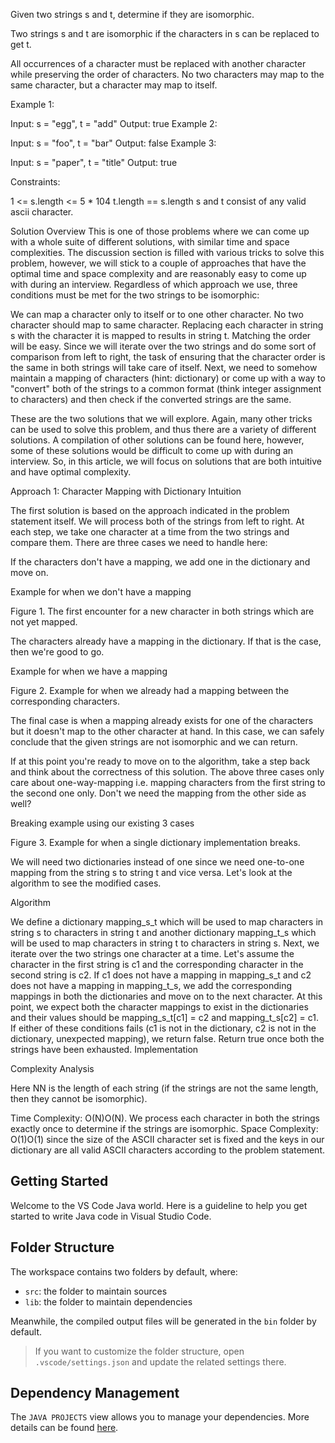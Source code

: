 Given two strings s and t, determine if they are isomorphic.

Two strings s and t are isomorphic if the characters in s can be replaced to get t.

All occurrences of a character must be replaced with another character while preserving the order of characters. No two characters may map to the same character, but a character may map to itself.

 

Example 1:

Input: s = "egg", t = "add"
Output: true
Example 2:

Input: s = "foo", t = "bar"
Output: false
Example 3:

Input: s = "paper", t = "title"
Output: true
 

Constraints:

1 <= s.length <= 5 * 104
t.length == s.length
s and t consist of any valid ascii character.


Solution
Overview
This is one of those problems where we can come up with a whole suite of different solutions, with similar time and space complexities. The discussion section is filled with various tricks to solve this problem, however, we will stick to a couple of approaches that have the optimal time and space complexity and are reasonably easy to come up with during an interview. Regardless of which approach we use, three conditions must be met for the two strings to be isomorphic:

We can map a character only to itself or to one other character.
No two character should map to same character.
Replacing each character in string s with the character it is mapped to results in string t.
Matching the order will be easy. Since we will iterate over the two strings and do some sort of comparison from left to right, the task of ensuring that the character order is the same in both strings will take care of itself. Next, we need to somehow maintain a mapping of characters (hint: dictionary) or come up with a way to "convert" both of the strings to a common format (think integer assignment to characters) and then check if the converted strings are the same.

These are the two solutions that we will explore. Again, many other tricks can be used to solve this problem, and thus there are a variety of different solutions. A compilation of other solutions can be found here, however, some of these solutions would be difficult to come up with during an interview. So, in this article, we will focus on solutions that are both intuitive and have optimal complexity.


Approach 1: Character Mapping with Dictionary
Intuition

The first solution is based on the approach indicated in the problem statement itself. We will process both of the strings from left to right. At each step, we take one character at a time from the two strings and compare them. There are three cases we need to handle here:

If the characters don't have a mapping, we add one in the dictionary and move on.

Example for when we don't have a mapping

Figure 1. The first encounter for a new character in both strings which are not yet mapped.

The characters already have a mapping in the dictionary. If that is the case, then we're good to go.

Example for when we have a mapping

Figure 2. Example for when we already had a mapping between the corresponding characters.

The final case is when a mapping already exists for one of the characters but it doesn't map to the other character at hand. In this case, we can safely conclude that the given strings are not isomorphic and we can return.

If at this point you're ready to move on to the algorithm, take a step back and think about the correctness of this solution. The above three cases only care about one-way-mapping i.e. mapping characters from the first string to the second one only. Don't we need the mapping from the other side as well?

Breaking example using our existing 3 cases

Figure 3. Example for when a single dictionary implementation breaks.

We will need two dictionaries instead of one since we need one-to-one mapping from the string s to string t and vice versa. Let's look at the algorithm to see the modified cases.

Algorithm

We define a dictionary mapping_s_t which will be used to map characters in string s to characters in string t and another dictionary mapping_t_s which will be used to map characters in string t to characters in string s.
Next, we iterate over the two strings one character at a time.
Let's assume the character in the first string is c1 and the corresponding character in the second string is c2.
If c1 does not have a mapping in mapping_s_t and c2 does not have a mapping in mapping_t_s, we add the corresponding mappings in both the dictionaries and move on to the next character.
At this point, we expect both the character mappings to exist in the dictionaries and their values should be mapping_s_t[c1] = c2 and mapping_t_s[c2] = c1. If either of these conditions fails (c1 is not in the dictionary, c2 is not in the dictionary, unexpected mapping), we return false.
Return true once both the strings have been exhausted.
Implementation


Complexity Analysis

Here NN is the length of each string (if the strings are not the same length, then they cannot be isomorphic).

Time Complexity: O(N)O(N). We process each character in both the strings exactly once to determine if the strings are isomorphic.
Space Complexity: O(1)O(1) since the size of the ASCII character set is fixed and the keys in our dictionary are all valid ASCII characters according to the problem statement.

## Getting Started

Welcome to the VS Code Java world. Here is a guideline to help you get started to write Java code in Visual Studio Code.

## Folder Structure

The workspace contains two folders by default, where:

- `src`: the folder to maintain sources
- `lib`: the folder to maintain dependencies

Meanwhile, the compiled output files will be generated in the `bin` folder by default.

> If you want to customize the folder structure, open `.vscode/settings.json` and update the related settings there.

## Dependency Management

The `JAVA PROJECTS` view allows you to manage your dependencies. More details can be found [here](https://github.com/microsoft/vscode-java-dependency#manage-dependencies).
